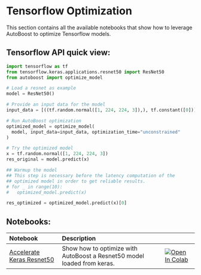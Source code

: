 # **Tensorflow Optimization**

This section contains all the available notebooks that show how to leverage AutoBoost to optimize Tensorflow models.

## Tensorflow API quick view:

``` python
import tensorflow as tf
from tensorflow.keras.applications.resnet50 import ResNet50
from autoboost import optimize_model

# Load a resnet as example
model = ResNet50()

# Provide an input data for the model    
input_data = [((tf.random.normal([1, 224, 224, 3]),), tf.constant([0]))]

# Run AutoBoost optimization
optimized_model = optimize_model(
  model, input_data=input_data, optimization_time="unconstrained"
)

# Try the optimized model
x = tf.random.normal([1, 224, 224, 3])
res_original = model.predict(x)

## Warmup the model
## This step is necessary before the latency computation of the 
## optimized model in order to get reliable results.
# for _ in range(10):
#   optimized_model.predict(x)

res_optimized = optimized_model.predict(x)[0]
```

## Notebooks:
| Notebook                                                                                                                                       | Description                                                            |                                                                                                                                                                                                                                                                                                             |
|:-----------------------------------------------------------------------------------------------------------------------------------------------|:-----------------------------------------------------------------------|:------------------------------------------------------------------------------------------------------------------------------------------------------------------------------------------------------------------------------------------------------------------------------------------------------------|
| [Accelerate Keras Resnet50](https://github.com/nebuly-ai/nebullvm/blob/main/notebooks/tensorflow/Accelerate_Tensorflow_ResNet50_with_nebullvm.ipynb) | Show how to optimize with AutoBoost a Resnet50 model loaded from keras. | [![Open In Colab](https://colab.research.google.com/assets/colab-badge.svg)](https://colab.research.google.com/drive/1BChZqgOvTLIgyCyFsIbNXi9VJY2yAXBy?usp=sharing) |
